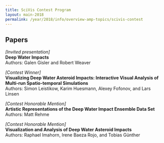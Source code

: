 ```yaml
---
title: SciVis Contest Program
layout: main-2018
permalink: /year/2018/info/overview-amp-topics/scivis-contest
---
```


## Papers

*[Invited presentation]*  
**Deep Water Impacts**  
Authors: Galen Gisler and Robert Weaver

*[Contest Winner]*  
**Visualizing Deep Water Asteroid Impacts: Interactive Visual Analysis of Multi-run Spatio-temporal Simulations**  
Authors: Simon Leistikow, Karim Huesmann, Alexey Fofonov, and Lars Linsen

*[Contest Honorable Mention]*  
**Artistic Representations of the Deep Water Impact Ensemble Data Set**  
Authors: Matt Rehme

*[Contest Honorable Mention]*  
**Visualization and Analysis of Deep Water Asteroid Impacts**  
Authors: Raphael Imahorn, Irene Baeza Rojo, and Tobias Günther
